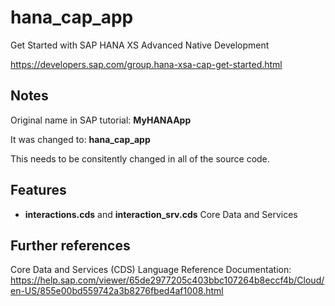 # hana_cap_app
Get Started with SAP HANA XS Advanced Native Development

https://developers.sap.com/group.hana-xsa-cap-get-started.html

## Notes
Original name in SAP tutorial: **MyHANAApp**

It was changed to: **hana_cap_app**

This needs to be consitently changed in all of the source code.


## Features

- **interactions.cds** and **interaction_srv.cds** Core Data and Services


## Further references

Core Data and Services (CDS) Language Reference Documentation: https://help.sap.com/viewer/65de2977205c403bbc107264b8eccf4b/Cloud/en-US/855e00bd559742a3b8276fbed4af1008.html
